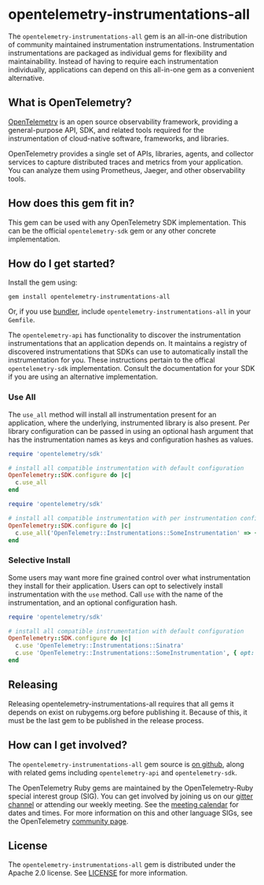 # opentelemetry-instrumentations-all

The `opentelemetry-instrumentations-all` gem is an all-in-one distribution of community maintained instrumentation instrumentations. Instrumentation instrumentations are packaged as individual gems for flexibility and maintainability. Instead of having to require each instrumentation individually, applications can depend on this all-in-one gem as a convenient alternative.

## What is OpenTelemetry?

[OpenTelemetry][opentelemetry-home] is an open source observability framework, providing a general-purpose API, SDK, and related tools required for the instrumentation of cloud-native software, frameworks, and libraries.

OpenTelemetry provides a single set of APIs, libraries, agents, and collector services to capture distributed traces and metrics from your application. You can analyze them using Prometheus, Jaeger, and other observability tools.

## How does this gem fit in?

This gem can be used with any OpenTelemetry SDK implementation. This can be the official `opentelemetry-sdk` gem or any other concrete implementation.

## How do I get started?

Install the gem using:

```
gem install opentelemetry-instrumentations-all
```

Or, if you use [bundler][bundler-home], include `opentelemetry-instrumentations-all` in your `Gemfile`.


The `opentelemetry-api` has functionality to discover the instrumentation instrumentations that an application depends on. It maintains a registry of discovered instrumentations that SDKs can use to automatically install the instrumentation for you. These instructions pertain to the offical `opentelemetry-sdk` implementation. Consult the documentation for your SDK if you are using an alternative implementation.


### Use All

The `use_all` method will install all instrumentation present for an application, where the underlying, instrumented library is also present. Per library configuration can be passed in using an optional hash argument that has the instrumentation names as keys and configuration hashes as values.


```ruby
require 'opentelemetry/sdk'

# install all compatible instrumentation with default configuration
OpenTelemetry::SDK.configure do |c|
  c.use_all
end
```

```ruby
require 'opentelemetry/sdk'

# install all compatible instrumentation with per instrumentation configuration overrides
OpenTelemetry::SDK.configure do |c|
  c.use_all('OpenTelemetry::Instrumentations::SomeInstrumentation' => { opt: 'value' })
end
```

### Selective Install

Some users may want more fine grained control over what instrumentation they install for their application. Users can opt to selectively install instrumentation with the `use` method. Call `use` with the name of the instrumentation, and an optional configuration hash.

```ruby
require 'opentelemetry/sdk'

# install all compatible instrumentation with default configuration
OpenTelemetry::SDK.configure do |c|
  c.use 'OpenTelemetry::Instrumentations::Sinatra'
  c.use 'OpenTelemetry::Instrumentations::SomeInstrumentation', { opt: 'value' }
end
```

## Releasing

Releasing opentelemetry-instrumentations-all requires that all gems it depends on exist on rubygems.org before publishing it. Because of this, it must be the last gem to be published in the release process.

## How can I get involved?

The `opentelemetry-instrumentations-all` gem source is [on github][repo-github], along with related gems including `opentelemetry-api` and `opentelemetry-sdk`.

The OpenTelemetry Ruby gems are maintained by the OpenTelemetry-Ruby special interest group (SIG). You can get involved by joining us on our [gitter channel][ruby-gitter] or attending our weekly meeting. See the [meeting calendar][community-meetings] for dates and times. For more information on this and other language SIGs, see the OpenTelemetry [community page][ruby-sig].

## License

The `opentelemetry-instrumentations-all` gem is distributed under the Apache 2.0 license. See [LICENSE][license-github] for more information.


[opentelemetry-home]: https://opentelemetry.io
[bundler-home]: https://bundler.io
[repo-github]: https://github.com/open-telemetry/opentelemetry-ruby
[license-github]: https://github.com/open-telemetry/opentelemetry-ruby/blob/master/LICENSE
[ruby-sig]: https://github.com/open-telemetry/community#ruby-sig
[community-meetings]: https://github.com/open-telemetry/community#community-meetings
[ruby-gitter]: https://gitter.im/open-telemetry/opentelemetry-ruby
